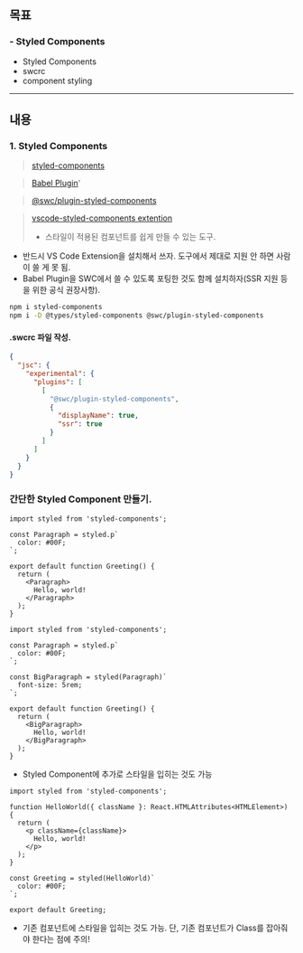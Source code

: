 ## 목표
### - Styled Components

- Styled Components
- swcrc
- component styling

---

## 내용
### 1. Styled Components

> [styled-components](https://styled-components.com)

> [Babel Plugin](https://styled-components.com/docs/tooling#babel-plugin)'

> [@swc/plugin-styled-components](https://github.com/swc-project/plugins/tree/main/packages/styled-components)

> [vscode-styled-components extention](https://marketplace.visualstudio.com/items?itemName=styled-components.vscode-styled-components)
> - 스타일이 적용된 컴포넌트를 쉽게 만들 수 있는 도구.

- 반드시 VS Code Extension을 설치해서 쓰자. 도구에서 제대로 지원 안 하면 사람이 쓸 게 못 됨.
- Babel Plugin을 SWC에서 쓸 수 있도록 포팅한 것도 함께 설치하자(SSR 지원 등을 위한 공식 권장사항).

```bash
npm i styled-components
npm i -D @types/styled-components @swc/plugin-styled-components
```


#### .swcrc 파일 작성.

```json
{
  "jsc": {
    "experimental": {
      "plugins": [
        [
          "@swc/plugin-styled-components",
          {
            "displayName": true,
            "ssr": true
          }
        ]
      ]
    }
  }
}
```


### 간단한 Styled Component 만들기.

```tsx
import styled from 'styled-components';

const Paragraph = styled.p`
  color: #00F;
`;

export default function Greeting() {
  return (
    <Paragraph>
      Hello, world!
    </Paragraph>
  );
}
```

```tsx
import styled from 'styled-components';

const Paragraph = styled.p`
  color: #00F;
`;

const BigParagraph = styled(Paragraph)`
  font-size: 5rem;
`;

export default function Greeting() {
  return (
    <BigParagraph>
      Hello, world!
    </BigParagraph>
  );
}

```
- Styled Component에 추가로 스타일을 입히는 것도 가능

```tsx
import styled from 'styled-components';

function HelloWorld({ className }: React.HTMLAttributes<HTMLElement>) {
  return (
    <p className={className}>
      Hello, world!
    </p>
  );
}

const Greeting = styled(HelloWorld)`
  color: #00F;
`;

export default Greeting;
```

- 기존 컴포넌트에 스타일을 입히는 것도 가능. 단, 기존 컴포넌트가 Class를 잡아줘야 한다는 점에 주의!